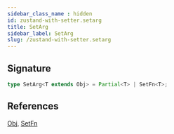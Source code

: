 ```yaml
---
sidebar_class_name : hidden
id: zustand-with-setter.setarg
title: SetArg
sidebar_label: SetArg
slug: /zustand-with-setter.setarg
---
```






## Signature

```typescript
type SetArg<T extends Obj> = Partial<T> | SetFn<T>;
```
## References
 [Obj](./universal.obj), [SetFn](./zustand-with-setter.setfn)

